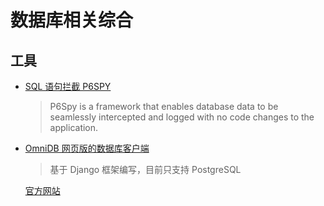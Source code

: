 # 数据库相关综合

## 工具

* [SQL 语句拦截 P6SPY](https://github.com/p6spy/p6spy)
  > P6Spy is a framework that enables database data to be seamlessly intercepted and logged with no code changes to the application.

* [OmniDB 网页版的数据库客户端](https://github.com/OmniDB/OmniDB)
  > 基于 Django 框架编写，目前只支持 PostgreSQL

  [官方网站](https://omnidb.org)